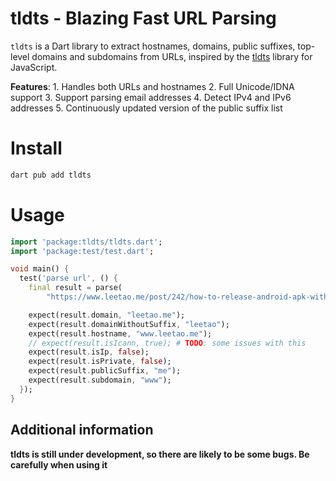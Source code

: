 # tldts - Blazing Fast URL Parsing
`tldts` is a Dart library to extract hostnames, domains, public suffixes, top-level domains and subdomains from URLs, inspired by the [tldts](https://github.com/remusao/tldts) library for JavaScript.

**Features**:
    1. Handles both URLs and hostnames
    2. Full Unicode/IDNA support
    3. Support parsing email addresses
    4. Detect IPv4 and IPv6 addresses
    5. Continuously updated version of the public suffix list

# Install

```dart
dart pub add tldts
```

# Usage

```dart
import 'package:tldts/tldts.dart';
import 'package:test/test.dart';

void main() {
  test('parse url', () {
    final result = parse(
        "https://www.leetao.me/post/242/how-to-release-android-apk-without-sign-using-github-action");

    expect(result.domain, "leetao.me");
    expect(result.domainWithoutSuffix, "leetao");
    expect(result.hostname, "www.leetao.me");
    // expect(result.isIcann, true); # TODO: some issues with this
    expect(result.isIp, false);
    expect(result.isPrivate, false);
    expect(result.publicSuffix, "me");
    expect(result.subdomain, "www");
  });
}
```

## Additional information

**tldts is still under development, so there are likely to be some bugs. Be carefully when using it**


